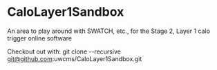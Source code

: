 # CaloLayer1Sandbox
An area to play around with SWATCH, etc., for the Stage 2, Layer 1 calo trigger online software

Checkout out with:
git clone --recursive git@github.com:uwcms/CaloLayer1Sandbox.git
